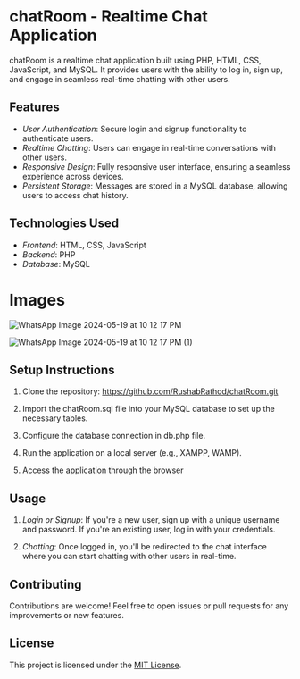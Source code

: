 # chatRoom - Realtime Chat Application

chatRoom is a realtime chat application built using PHP, HTML, CSS, JavaScript, and MySQL. It provides users with the ability to log in, sign up, and engage in seamless real-time chatting with other users.

## Features

- *User Authentication*: Secure login and signup functionality to authenticate users.
- *Realtime Chatting*: Users can engage in real-time conversations with other users.
- *Responsive Design*: Fully responsive user interface, ensuring a seamless experience across devices.
- *Persistent Storage*: Messages are stored in a MySQL database, allowing users to access chat history.

## Technologies Used

- *Frontend*: HTML, CSS, JavaScript
- *Backend*: PHP
- *Database*: MySQL

# Images

![WhatsApp Image 2024-05-19 at 10 12 17 PM](https://github.com/RushabRathod/chatRoom/assets/168962502/d5a65fb4-7847-438a-add5-5c091e3afaf8)

![WhatsApp Image 2024-05-19 at 10 12 17 PM (1)](https://github.com/RushabRathod/chatRoom/assets/168962502/297e2fbc-1ae4-4ba8-acf4-703ceecf7ea0)


## Setup Instructions

1. Clone the repository: https://github.com/RushabRathod/chatRoom.git

2. Import the chatRoom.sql file into your MySQL database to set up the necessary tables.

3. Configure the database connection in db.php file.

4. Run the application on a local server (e.g., XAMPP, WAMP).

5. Access the application through the browser


## Usage

1. *Login or Signup*: If you're a new user, sign up with a unique username and password. If you're an existing user, log in with your credentials.

2. *Chatting*: Once logged in, you'll be redirected to the chat interface where you can start chatting with other users in real-time.

## Contributing

Contributions are welcome! Feel free to open issues or pull requests for any improvements or new features.

## License

This project is licensed under the [MIT License](LICENSE).
